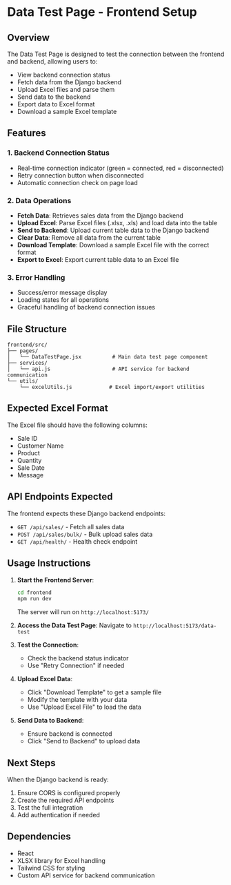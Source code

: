 # Data Test Page - Frontend Setup

## Overview

The Data Test Page is designed to test the connection between the frontend and backend, allowing users to:

- View backend connection status
- Fetch data from the Django backend
- Upload Excel files and parse them
- Send data to the backend
- Export data to Excel format
- Download a sample Excel template

## Features

### 1. Backend Connection Status

- Real-time connection indicator (green = connected, red = disconnected)
- Retry connection button when disconnected
- Automatic connection check on page load

### 2. Data Operations

- **Fetch Data**: Retrieves sales data from the Django backend
- **Upload Excel**: Parse Excel files (.xlsx, .xls) and load data into the table
- **Send to Backend**: Upload current table data to the Django backend
- **Clear Data**: Remove all data from the current table
- **Download Template**: Download a sample Excel file with the correct format
- **Export to Excel**: Export current table data to an Excel file

### 3. Error Handling

- Success/error message display
- Loading states for all operations
- Graceful handling of backend connection issues

## File Structure

```
frontend/src/
├── pages/
│   └── DataTestPage.jsx          # Main data test page component
├── services/
│   └── api.js                    # API service for backend communication
└── utils/
    └── excelUtils.js            # Excel import/export utilities
```

## Expected Excel Format

The Excel file should have the following columns:

- Sale ID
- Customer Name
- Product
- Quantity
- Sale Date
- Message

## API Endpoints Expected

The frontend expects these Django backend endpoints:

- `GET /api/sales/` - Fetch all sales data
- `POST /api/sales/bulk/` - Bulk upload sales data
- `GET /api/health/` - Health check endpoint

## Usage Instructions

1. **Start the Frontend Server**:

   ```bash
   cd frontend
   npm run dev
   ```

   The server will run on `http://localhost:5173/`

2. **Access the Data Test Page**:
   Navigate to `http://localhost:5173/data-test`

3. **Test the Connection**:

   - Check the backend status indicator
   - Use "Retry Connection" if needed

4. **Upload Excel Data**:

   - Click "Download Template" to get a sample file
   - Modify the template with your data
   - Use "Upload Excel File" to load the data

5. **Send Data to Backend**:
   - Ensure backend is connected
   - Click "Send to Backend" to upload data

## Next Steps

When the Django backend is ready:

1. Ensure CORS is configured properly
2. Create the required API endpoints
3. Test the full integration
4. Add authentication if needed

## Dependencies

- React
- XLSX library for Excel handling
- Tailwind CSS for styling
- Custom API service for backend communication
